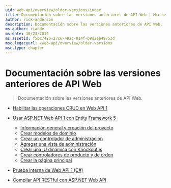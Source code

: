 ```yaml
---
uid: web-api/overview/older-versions/index
title: Documentación sobre las versiones anteriores de API Web | Microsoft Docs
author: rick-anderson
description: Documentación sobre las versiones anteriores de API Web.
ms.author: riande
ms.date: 10/23/2014
ms.assetid: f5bc7426-27c6-492c-914f-b9d2eb49753d
msc.legacyurl: /web-api/overview/older-versions
msc.type: chapter
---
```

<a name="documentation-on-older-versions-of-web-api"></a>Documentación sobre las versiones anteriores de API Web
====================
> Documentación sobre las versiones anteriores de API Web.


- [Habilitar las operaciones CRUD en Web API 1](creating-a-web-api-that-supports-crud-operations.md)
- [Usar ASP.NET Web API 1 con Entity Framework 5](using-web-api-1-with-entity-framework-5/index.md)

    - [Información general y creación del proyecto](using-web-api-1-with-entity-framework-5/using-web-api-with-entity-framework-part-1.md)
    - [Crear modelos de dominio](using-web-api-1-with-entity-framework-5/using-web-api-with-entity-framework-part-2.md)
    - [Crear un controlador de administración](using-web-api-1-with-entity-framework-5/using-web-api-with-entity-framework-part-3.md)
    - [Agregar una vista de administración](using-web-api-1-with-entity-framework-5/using-web-api-with-entity-framework-part-4.md)
    - [Crear una IU dinámica con Knockout.js](using-web-api-1-with-entity-framework-5/using-web-api-with-entity-framework-part-5.md)
    - [Crear controladores de producto y de orden](using-web-api-1-with-entity-framework-5/using-web-api-with-entity-framework-part-6.md)
    - [Crear la página principal](using-web-api-1-with-entity-framework-5/using-web-api-with-entity-framework-part-7.md)
- [Prueba interna de Web API 1 (C#)](self-host-a-web-api.md)
- [Compilar API RESTful con ASP.NET Web API](build-restful-apis-with-aspnet-web-api.md)
